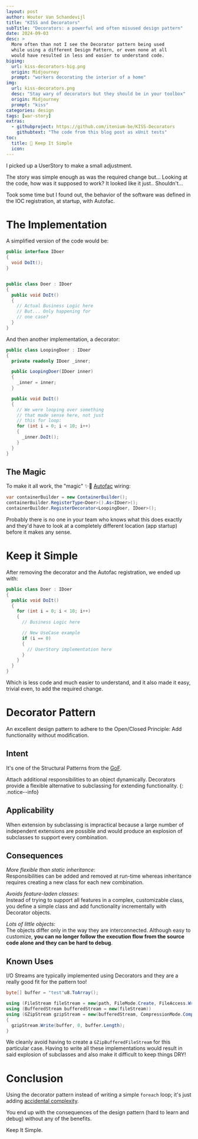 ```yaml
---
layout: post
author: Wouter Van Schandevijl
title: "KISS and Decorators"
subTitle: "Decorators: a powerful and often misused design pattern"
date: 2024-09-03
desc: >
  More often than not I see the Decorator pattern being used
  while using a different Design Pattern, or even none at all
  would have resulted in less and easier to understand code.
bigimg:
  url: kiss-decorators-big.png
  origin: Midjourney
  prompt: "workers decorating the interior of a home"
img:
  url: kiss-decorators.png
  desc: "Stay wary of decorators but they should be in your toolbox"
  origin: Midjourney
  prompt: "kiss"
categories: design
tags: [war-story]
extras:
  - githubproject: https://github.com/itenium-be/KISS-Decorators
    githubtext: "The code from this blog post as xUnit tests"
toc:
  title: 🎁 Keep It Simple
  icon: 
---
```


I picked up a UserStory to make a small adjustment.

The story was simple enough as was the required change
but... Looking at the code, how was it
supposed to work? It looked like it just.. Shouldn't...

Took some time but I found out, the behavior of the software was
defined in the IOC registration, at startup, with Autofac.

<!--more-->

# The Implementation

A simplified version of the code would be:

```c#
public interface IDoer
{
  void DoIt();
}


public class Doer : IDoer
{
  public void DoIt()
  {
    // Actual Business Logic here
    // But... Only happening for
    // one case?
  }
}
```

And then another implementation, a decorator:

```c#
public class LoopingDoer : IDoer
{
  private readonly IDoer _inner;

  public LoopingDoer(IDoer inner)
  {
    _inner = inner;
  }

  public void DoIt()
  {
    // We were looping over something
    // that made sense here, not just
    // this for loop:
    for (int i = 0; i < 10; i++)
    {
      _inner.DoIt();
    }
  }
}
```

## The Magic

To make it all work, the "magic" ✨🦄 [Autofac](https://autofac.org/)
wiring:

```c#
var containerBuilder = new ContainerBuilder();
containerBuilder.RegisterType<Doer>().As<IDoer>();
containerBuilder.RegisterDecorator<LoopingDoer, IDoer>();
```

Probably there is no one in your team who knows
what this does exactly and they'd have to look
at a completely different location (app startup) before it
makes any sense.


# Keep it Simple

After removing the decorator and the Autofac registration,
we ended up with:

```c#
public class Doer : IDoer
{
  public void DoIt()
  {
    for (int i = 0; i < 10; i++)
    {
      // Business Logic here

      // New UseCase example
      if (i == 0)
      {
        // UserStory implementation here
      }
    }
  }
}
```

Which is less code and much easier to
understand, and it also made it easy, trivial even,
to add the required change.


# Decorator Pattern

An excellent design pattern to adhere to the Open/Closed Principle:
Add functionality without modification.

## Intent

It's one of the Structural Patterns from the [GoF](https://en.wikipedia.org/wiki/Design_Patterns).

Attach additional responsibilities to an object dynamically.
Decorators provide a flexible alternative to subclassing for
extending functionality.
{: .notice--info}


## Applicability

When extension by subclassing is impractical because a large number
of independent extensions are possible and would produce an explosion
of subclasses to support every combination.


## Consequences

_More flexible than static inheritance_:  
Responsibilities can be added and removed at run-time whereas inheritance
requires creating a new class for each new combination.

_Avoids feature-laden classes_:  
Instead of trying to support all features in a complex, customizable class,
you define a simple class and add functionality incrementally with Decorator
objects.

_Lots of little objects_:  
The objects differ only in the way they are interconnected. Although easy to
customize, **you can no longer follow the execution flow from the source code
alone and they can be hard to debug**.


## Known Uses

I/O Streams are typically implemented using Decorators and they are a really
good fit for the pattern too!

```c#
byte[] buffer = "test"u8.ToArray();

using (FileStream fileStream = new(path, FileMode.Create, FileAccess.Write))
using (BufferedStream bufferedStream = new(fileStream))
using (GZipStream gzipStream = new(bufferedStream, CompressionMode.Compress))
{
  gzipStream.Write(buffer, 0, buffer.Length);
}
```

We cleanly avoid having to create a `GZipBufferedFileStream` for this particular
case. Having to write all these implementations would result in said explosion
of subclasses and also make it difficult to keep things DRY!


# Conclusion

Using the decorator pattern
instead of writing a simple `foreach` loop;
it's just adding [accidental complexity](https://en.wikipedia.org/wiki/No_Silver_Bullet).

You end up with the consequences of the design pattern (hard to learn and debug)
without any of the benefits.

Keep It Simple.

